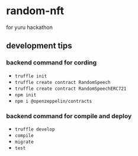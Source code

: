 # random-nft
for yuru hackathon


## development tips

### backend command for cording
- `truffle init`
- `truffle create contract RandomSpeech`
- `truffle create contract RandomSpeechERC721`
- `npm init`
- `npm i @openzeppelin/contracts`

### backend command for compile and deploy
- `truffle develop`
- `compile`
- `migrate`
- `test`